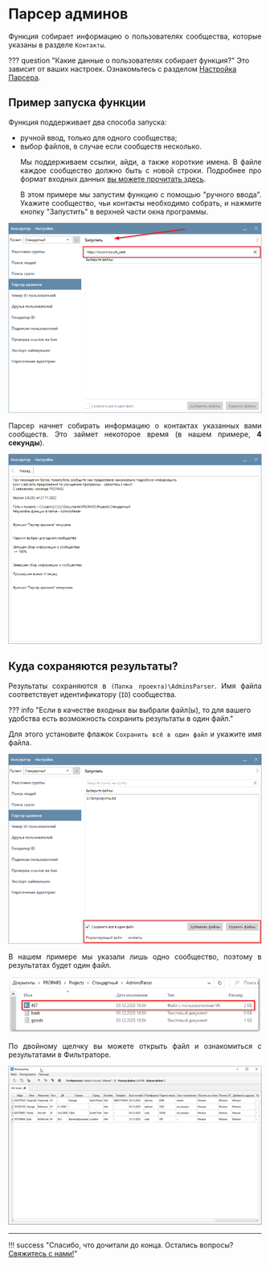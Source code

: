 # Парсер админов
<div style="text-align: justify">
  <p>
    Функция собирает информацию о пользователях сообщества, которые указаны в разделе <code>Контакты</code>.
  </p>
</div>

??? question "Какие данные о пользователях собирает функция?"
    Это зависит от ваших настроек. Ознакомьтесь с разделом [Настройка Парсера](./index.md#settings).

## Пример запуска функции

<div style="text-align: justify">
  <p>
    Функция поддерживает два способа запуска:
  </p>

  <ul>
    <li>ручной ввод, только для одного сообщества; </li>
    <li>выбор файлов, в случае если сообществ несколько.</li>

  <p>
    Мы поддерживаем ссылки, айди, а также короткие имена. В файле каждое сообщество должно быть с новой строки. Подробнее про формат входных данных <a href="../#txt-format">вы можете прочитать здесь</a>.
  </p>

  <p>
    В этом примере мы запустим функцию с помощью "ручного ввода". Укажите сообщество, чьи контакты необходимо собрать, и нажмите кнопку "Запустить" в верхней части окна программы.
  </p>
</div>

![](../../img/parser/admins-parser/example_1.png)

<div style="text-align: justify">
  <p>
    Парсер начнет собирать информацию о контактах указанных вами сообществ. Это займет некоторое время (в нашем примере, <b>4 секунды</b>).
  </p>
</div>

![](../../img/parser/admins-parser/example_2.png)

## Куда сохраняются результаты?

<div style="text-align: justify">
  <p>
    Результаты сохраняются в <code>(Папка проекта)\AdminsParser</code>. Имя файла соответствует идентификатору (<code>ID</code>) сообщества.  
  </p>
</div>

??? info "Если в качестве входных вы выбрали файл(ы), то для вашего удобства есть возможность сохранить результаты в один файл."
    <div style="text-align: justify">
      <p>
        Для этого установите флажок <code>Сохранить всё в один файл</code> и укажите имя файла.
      </p>
    </div>
    ![](../../img/parser/admins-parser/result_1.png)

<div style="text-align: justify">
  <p>
    В нашем примере мы указали лишь одно сообщество, поэтому в результатах будет один файл.
  </p>
</div>

![](../../img/parser/admins-parser/result_2.png)

<div style="text-align: justify">
  <p>
    По двойному щелчку вы можете открыть файл и ознакомиться с результатами в Фильтраторе.
  </p>
</div>

![](../../img/parser/admins-parser/result_3.png)

---

!!! success "Спасибо, что дочитали до конца. Остались вопросы? <a href="../../../support">Свяжитесь с нами!</a>"